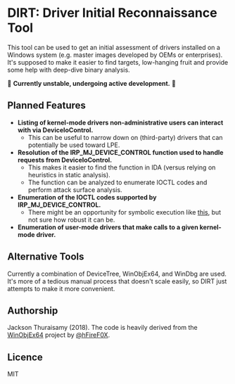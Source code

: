 # DIRT: Driver Initial Reconnaissance Tool
This tool can be used to get an initial assessment of drivers installed on a Windows system (e.g. master images developed by OEMs or enterprises). It's supposed to make it easier to find targets, low-hanging fruit and provide some help with deep-dive binary analysis.

🚧 **Currently unstable, undergoing active development.** 🚧

## Planned Features

- **Listing of kernel-mode drivers non-administrative users can interact with via DeviceIoControl.**
  - This can be useful to narrow down on (third-party) drivers that can potentially be used toward LPE.
- **Resolution of the IRP_MJ_DEVICE_CONTROL function used to handle requests from DeviceIoControl.**
  - This makes it easier to find the function in IDA (versus relying on heuristics in static analysis).
  - The function can be analyzed to enumerate IOCTL codes and perform attack surface analysis.
- **Enumeration of the IOCTL codes supported by IRP_MJ_DEVICE_CONTROL.**
  - There might be an opportunity for symbolic execution like [this](http://jackson.thuraisamy.me/pyexz3-hevd.html), but not sure how robust it can be.
- **Enumeration of user-mode drivers that make calls to a given kernel-mode driver.**

## Alternative Tools

Currently a combination of DeviceTree, WinObjEx64, and WinDbg are used. It's more of a tedious manual process that doesn't scale easily, so DIRT just attempts to make it more convenient.

## Authorship

Jackson Thuraisamy (2018). The code is heavily derived from the [WinObjEx64](https://github.com/hfiref0x/WinObjEx64) project by [@hFireF0X](https://twitter.com/hfiref0x?lang=en).

## Licence

MIT